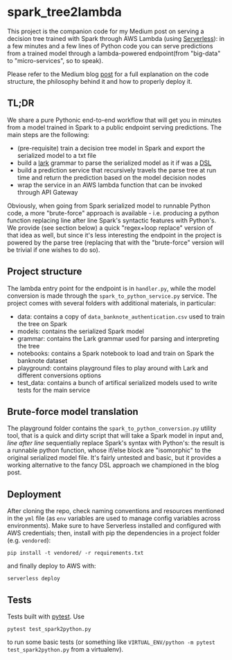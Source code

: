 # spark_tree2lambda
This project is the companion code for my Medium post on serving a decision tree trained with Spark through AWS Lambda (using [Serverless](https://serverless.com/)): 
in a few minutes and a few lines of Python code you can serve predictions from a trained model through a lambda-powered endpoint(from "big-data" to "micro-services", so to speak). 

Please refer to the Medium blog [post](https://medium.com/@jacopotagliabue/serving-tensorflow-predictions-with-python-and-aws-lambda-facb4ab87ddd#.v01eyg8kh) for a full explanation on the code structure, the philosophy behind it and how to properly deploy it.

## TL;DR
We share a pure Pythonic end-to-end workflow that will get you in minutes from a model trained in Spark to a public endpoint serving predictions. The main steps are the following:

* (pre-requisite) train a decision tree model in Spark and export the serialized model to a txt file
* build a [lark](https://github.com/lark-parser/lark) grammar to parse the serialized model as it if was a [DSL](https://en.wikipedia.org/wiki/Domain-specific_language)
* build a prediction service that recursively travels the parse tree at run time and return the prediction based on the model decision nodes
* wrap the service in an AWS lambda function that can be invoked through API Gateway

Obviously, when going from Spark serialized model to runnable Python code, a more "brute-force" approach is available - i.e. producing a python function replacing line after line Spark's syntactic features with Python's. We provide (see section below) a quick "regex+loop replace" version of that idea as well, but since
it's less interesting the endpoint in the project is powered by the parse tree (replacing that with the "brute-force" version will be trivial if one wishes to do so).

## Project structure
The lambda entry point for the endpoint is in `handler.py`, while the model conversion is made through the `spark_to_python_service.py` service. The project comes with several folders with additional materials, in particular:

* data: contains a copy of `data_banknote_authentication.csv` used to train the tree on Spark
* models: contains the serialized Spark model
* grammar: contains the Lark grammar used for parsing and interpreting the tree
* notebooks: contains a Spark notebook to load and train on Spark the banknote dataset
* playground: contains playground files to play around with Lark and different conversions options
* test_data: contains a bunch of artifical serialized models used to write tests for the main service

## Brute-force model translation
The playground folder contains the `spark_to_python_conversion.py` utility tool, that is a quick and dirty script that will take a Spark model in input and, _line after line_ sequentially replace
Spark's syntax with Python's: the result is a runnable python function, whose if/else block are "isomorphic" to the original serialized model file. It's fairly untested and basic, 
but it provides a working alternative to the fancy DSL approach we championed in the blog post.

## Deployment
After cloning the repo, check naming conventions and resources mentioned in the `yml` file (as `env` variables are used to manage config variables across environments).
Make sure to have Serverless installed and configured with AWS credentials; then, install with pip the dependencies in a project folder (e.g. `vendored`):

``` 
pip install -t vendored/ -r requirements.txt
```

and finally deploy to AWS with:

```serverless deploy```

## Tests
Tests built with [pytest](https://docs.pytest.org/). Use

```pytest test_spark2python.py```

to run some basic tests (or something like `VIRTUAL_ENV/python -m pytest test_spark2python.py` from a virtualenv).
